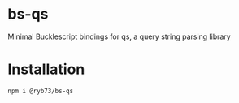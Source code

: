 # bs-qs
Minimal Bucklescript bindings for qs, a query string parsing library

# Installation
```
npm i @ryb73/bs-qs
```
